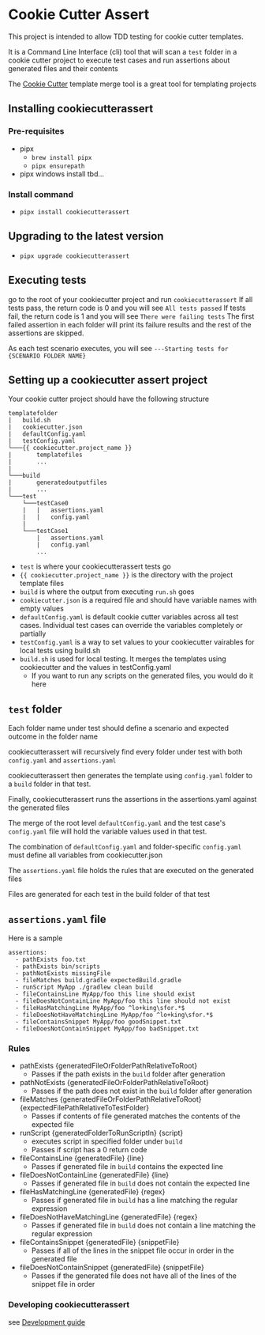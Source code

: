 # Cookie Cutter Assert
This project is intended to allow TDD testing for cookie cutter templates.

It is a Command Line Interface (cli) tool that will scan a `test` folder in a cookie cutter project to execute test cases and run assertions about generated files and their contents

The [Cookie Cutter](https://cookiecutter.readthedocs.io/) template merge tool is a great tool for templating projects

## Installing cookiecutterassert

### Pre-requisites
* pipx
  * `brew install pipx`
  * `pipx ensurepath`
* pipx windows install tbd...

### Install command
* `pipx install cookiecutterassert`

## Upgrading to the latest version
* `pipx upgrade cookiecutterassert`

## Executing tests
go to the root of your cookiecutter project and run `cookiecutterassert`
If all tests pass, the return code is 0 and you will see `All tests passed`
If tests fail, the return code is 1 and you will see `There were failing tests`
The first failed assertion in each folder will print its failure results and the rest of the assertions are skipped.

As each test scenario executes, you will see `---Starting tests for {SCENARIO FOLDER NAME}`


## Setting up a cookiecutter assert project
Your cookie cutter project should have the following structure
```
templatefolder
|   build.sh
|   cookiecutter.json
|   defaultConfig.yaml
|   testConfig.yaml
└───{{ cookiecutter.project_name }}
|       templatefiles
|       ...
|
└───build
|       generatedoutputfiles
|       ...
└───test
    └───testCase0
    |   |   assertions.yaml
    |   |   config.yaml
    |
    └───testCase1
        |   assertions.yaml
        |   config.yaml
        ...
```
* `test` is where your cookiecutterassert tests go
* `{{ cookiecutter.project_name }}` is the directory with the project template files
* `build` is where the output from executing `run.sh` goes
* `cookiecutter.json` is a required file and should have variable names with empty values
* `defaultConfig.yaml` is default cookie cutter variables across all test cases.  Individual test cases can override the variables completely or partially
* `testConfig.yaml` is a way to set values to your cookiecutter vairables for local tests using build.sh
* `build.sh` is used for local testing.  It merges the templates using cookiecutter and the values in testConfig.yaml
    * If you want to run any scripts on the generated files, you would do it here

## `test` folder
Each folder name under test should define a scenario and expected outcome in the folder name

cookiecutterassert will recursively find every folder under test with both `config.yaml` and `assertions.yaml`

cookiecutterassert then generates the template using `config.yaml` folder to a `build` folder in that test.

Finally, cookiecutterassert runs the assertions in the assertions.yaml against the generated files

The merge of the root level `defaultConfig.yaml` and the test case's `config.yaml` file will hold the variable values used in that test.

The combination of `defaultConfig.yaml` and folder-specific `config.yaml` must define all variables from cookiecutter.json

The `assertions.yaml` file holds the rules that are executed on the generated files

Files are generated for each test in the build folder of that test

## `assertions.yaml` file
Here is a sample
```
assertions:
  - pathExists foo.txt
  - pathExists bin/scripts
  - pathNotExists missingFile
  - fileMatches build.gradle expectedBuild.gradle
  - runScript MyApp ./gradlew clean build
  - fileContainsLine MyApp/foo this line should exist
  - fileDoesNotContainLine MyApp/foo this line should not exist
  - fileHasMatchingLine MyApp/foo ^lo+king\sfor.*$
  - fileDoesNotHaveMatchingLine MyApp/foo ^lo+king\sfor.*$
  - fileContainsSnippet MyApp/foo goodSnippet.txt
  - fileDoesNotContainSnippet MyApp/foo badSnippet.txt
```

### Rules
* pathExists {generatedFileOrFolderPathRelativeToRoot}
  * Passes if the path exists in the `build` folder after generation
* pathNotExists {generatedFileOrFolderPathRelativeToRoot}
  * Passes if the path does not exist in the `build` folder after generation
* fileMatches {generatedFileOrFolderPathRelativeToRoot}  {expectedFilePathRelativeToTestFolder}
  * Passes if contents of file generated matches the contents of the expected file
* runScript {generatedFolderToRunScriptIn}  {script}
  * executes script in specified folder under `build`
  * Passes if script has a 0 return code
* fileContainsLine {generatedFile} {line}
  * Passes if generated file in `build` contains the expected line
* fileDoesNotContainLine {generatedFile} {line}
  * Passes if generated file in `build` does not contain the expected line
* fileHasMatchingLine {generatedFile} {regex}
  * Passes if generated file in `build` has a line matching the regular expression
* fileDoesNotHaveMatchingLine {generatedFile} {regex}
  * Passes if generated file in `build` does not contain a line matching the regular expression
* fileContainsSnippet {generatedFile} {snippetFile}
  * Passes if all of the lines in the snippet file occur in order in the generated file
* fileDoesNotContainSnippet {generatedFile} {snippetFile}
  * Passes if the generated file does not have all of the lines of the snippet file in order

### Developing cookiecutterassert
see [Development guide](Development.md)
